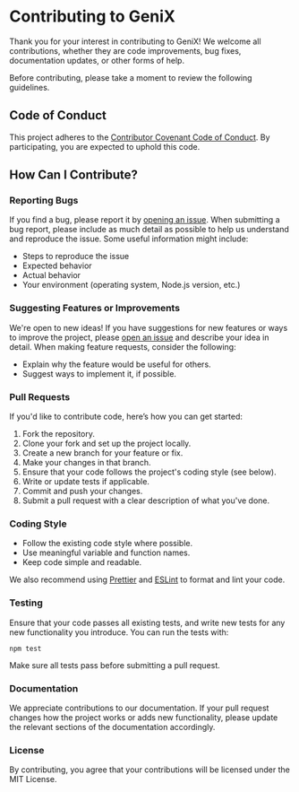 # Contributing to GeniX

Thank you for your interest in contributing to GeniX! We welcome all contributions, whether they are code improvements, bug fixes, documentation updates, or other forms of help.

Before contributing, please take a moment to review the following guidelines.

## Code of Conduct

This project adheres to the [Contributor Covenant Code of Conduct](https://www.contributor-covenant.org/version/2/0/code_of_conduct/). By participating, you are expected to uphold this code.

## How Can I Contribute?

### Reporting Bugs

If you find a bug, please report it by [opening an issue](link-to-issues-page). When submitting a bug report, please include as much detail as possible to help us understand and reproduce the issue. Some useful information might include:
- Steps to reproduce the issue
- Expected behavior
- Actual behavior
- Your environment (operating system, Node.js version, etc.)

### Suggesting Features or Improvements

We're open to new ideas! If you have suggestions for new features or ways to improve the project, please [open an issue](link-to-issues-page) and describe your idea in detail. When making feature requests, consider the following:
- Explain why the feature would be useful for others.
- Suggest ways to implement it, if possible.

### Pull Requests

If you'd like to contribute code, here’s how you can get started:
1. Fork the repository.
2. Clone your fork and set up the project locally.
3. Create a new branch for your feature or fix.
4. Make your changes in that branch.
5. Ensure that your code follows the project's coding style (see below).
6. Write or update tests if applicable.
7. Commit and push your changes.
8. Submit a pull request with a clear description of what you've done.

### Coding Style

- Follow the existing code style where possible.
- Use meaningful variable and function names.
- Keep code simple and readable.

We also recommend using [Prettier](https://prettier.io/) and [ESLint](https://eslint.org/) to format and lint your code.

### Testing

Ensure that your code passes all existing tests, and write new tests for any new functionality you introduce. You can run the tests with:

    npm test

Make sure all tests pass before submitting a pull request.

### Documentation

We appreciate contributions to our documentation. If your pull request changes how the project works or adds new functionality, please update the relevant sections of the documentation accordingly.

### License

By contributing, you agree that your contributions will be licensed under the MIT License.